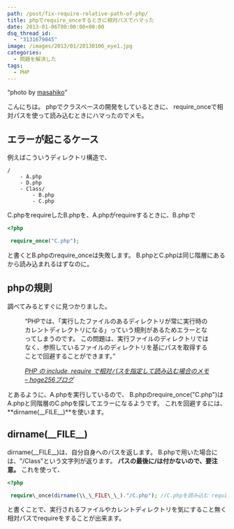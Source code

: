 ```yaml
---
path: /post/fix-require-relative-path-of-php/
title: phpでrequire_onceするときに相対パスでハマった
date: 2013-01-06T00:00:00+00:00
dsq_thread_id:
  - "3131679045"
image: /images/2013/01/20130106_eye1.jpg
categories:
  - 問題を解決した
tags:
  - PHP
---
```

<q>photo by <a href="http://www.flickr.com/photos/masahiko/" target="_blank">masahiko</a></q><section id="intro"> 

こんにちは。 phpでクラスベースの開発をしているときに、 require_onceで相対パスを使って読み込むときにハマったのでメモ。

</section> 

<!--more-->

<section id="sample"> 

エラーが起こるケース
----------------------------------------

例えばこういうディレクトリ構造で、

```
/
    - A.php
    - D.php
    - Class/
        - B.php
        - C.php
```

C.phpをrequireしたB.phpを、A.phpがrequireするときに、B.phpで 

```php
<?php

 require_once("C.php"); 
```

 

と書くとB.phpのrequire_onceは失敗します。 B.phpとC.phpは同じ階層にあるから読み込まれるはずなのに。</section> <section id="practive"> 

phpの規則
----------------------------------------

調べてみるとすぐに見つかりました。<figure>

<q>PHPでは、「実行したファイルのあるディレクトリが常に実行時のカレントディレクトリになる」っていう規則があるためエラーとなってしまうのです。 この問題は、実行ファイルのディレクトリではなく、参照しているファイルのディレクトリを基にパスを取得することで回避することができます。</q> <figcaption> <cite><a href="http://www.hoge256.net/2007/08/61.html" target="_blank">PHP の include, require で相対パスを指定して読み込む場合のメモ – hoge256ブログ</a></cite> </figcaption> </figure> 

とあるように、A.phpを実行しているので、 B.phpのrequire_once("C.php")はA.phpと同階層のC.phpを探してエラーになるようです。 これを回避するには、**dirname(\_\_FILE\_\_)**を使います。</section> <section id="solved"> 

dirname(\_\_FILE\_\_)
----------------------------------------

dirname(\_\_FILE\_\_)は、自分自身へのパスを返します。 B.phpで用いた場合には、"/Class"という文字列が返ります。 **パスの最後に/は付かないので、要注意。** これを使って、 

```php
<?php

 require\_once(dirname(\\_\_FILE\_\_)."/C.php"); //C.phpを読み込む require\_once(dirname(\\_\_FILE\_\_)."/../D.php"); //D.phpを読み込む 
```

 

と書くことで、実行されるファイルやカレントディレクトリを気にすること無く 相対パスでrequireをすることが出来ます。 </section> 

<div style="font-size:0px;height:0px;line-height:0px;margin:0;padding:0;clear:both">
</div>